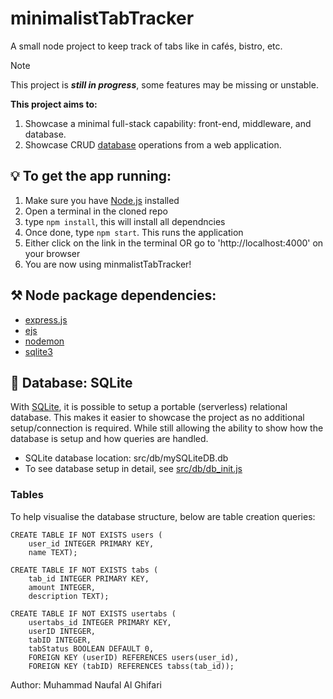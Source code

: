 # minimalistTabTracker
A small node project to keep track of tabs like in cafés, bistro, etc.  
> [!NOTE]
> This project is ***still in progress***, some features may be missing or unstable.

**This project aims to:**
1. Showcase a minimal full-stack capability: front-end, middleware, and database.
2. Showcase CRUD [database](https://github.com/NaufalGhifari/minimalistTabTracker#-database-sqlite) operations from a web application.

## 💡 To get the app running:
1. Make sure you have [Node.js](https://nodejs.org/en/) installed
2. Open a terminal in the cloned repo
3. type ```npm install```, this will install all dependncies
4. Once done, type ```npm start```. This runs the application
5. Either click on the link in the terminal OR go to 'http://localhost:4000' on your browser
6. You are now using minmalistTabTracker!

## ⚒️ Node package dependencies:
- [express.js](https://expressjs.com/)
- [ejs](https://ejs.co/)
- [nodemon](https://nodemon.io/)
- [sqlite3](https://docs.python.org/3/library/sqlite3.html)

## 💽 Database: SQLite 
With [SQLite](https://www.sqlite.org/index.html), it is possible to setup a portable (serverless) relational database. This makes it easier to showcase the project as no additional setup/connection is required. While still allowing the ability to show how the database is setup and how queries are handled. 
- SQLite database location: src/db/mySQLiteDB.db
- To see database setup in detail, see [src/db/db_init.js](src/db/db_init.js)

### Tables
To help visualise the database structure, below are table creation queries:
```
CREATE TABLE IF NOT EXISTS users (
    user_id INTEGER PRIMARY KEY,
    name TEXT);

CREATE TABLE IF NOT EXISTS tabs (
    tab_id INTEGER PRIMARY KEY,
    amount INTEGER,
    description TEXT);

CREATE TABLE IF NOT EXISTS usertabs (
    usertabs_id INTEGER PRIMARY KEY,
    userID INTEGER,
    tabID INTEGER,
    tabStatus BOOLEAN DEFAULT 0,
    FOREIGN KEY (userID) REFERENCES users(user_id),
    FOREIGN KEY (tabID) REFERENCES tabss(tab_id));
```

Author: Muhammad Naufal Al Ghifari
